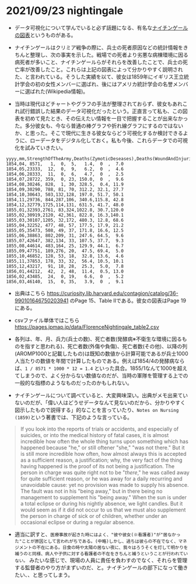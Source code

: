 # 2021/09/23 nightingale

* データ可視化について学んでいると必ず話題になる、有名な[ナイチンゲールの図表](https://en.wikipedia.org/wiki/File:Nightingale-mortality.jpg)というものがある。

* ナイチンゲールはクリミア戦争の際に、兵士の死者原因などの統計情報をきちんと整理し、次の事実を示した。戦場での死者より劣悪な病棟環境に因る病死者が多いこと、ナイチンゲールらがそれらを改善したことで、兵士の死亡率が改善したこと。これらは上記の図表によって分かりやすく説明された、と言われている。そうした実績を以て、彼女は1859年にイギリス王立統計学会の初の女性メンバーに選ばれ、後にはアメリカ統計学会の名誉メンバーに選ばれた(Wikipedia情報)。

* 当時は現代ほどチャートやグラフの手法が整理されておらず、彼女もあれこれ試行錯誤した結果のデータ可視化だったという。正直言って私も、この図表を初めて見たとき、その伝えたい情報を一目で把握することが出来なかった。多分彼女も、今なら普通の棒グラフや折れ線グラフにするのではないか、と思った。そこで現代に生きる彼女ならどう可視化するか検討できるように、ローデータをデジタル化しておく。私も今後、これらデータでの可視化を試みていきたい。

```text
yyyy,mm,StrengthOfTheArmy,Deaths(ZymoticDeseases),Deaths(WoundAndInjuries),Deaths(AllOtheCases),AROMP1000(ZymoticDeseases),AROMP1000(WoundAndInjuries),AROMP1000(AllOtherCases)
1854,04, 8571,   1,  0,  5,   1.4,  0  ,  7.0
1854,05,23333,  12,  0,  9,   6.2,  0  ,  4.6
1854,06,28333,  11,  0,  6,   4.7,  0  ,  2.5
1854,07,28722, 359,  0, 23, 150.0,  0  ,  9.6
1854,08,30246, 828,  1, 30, 328.5,  0.4, 11.9
1854,09,30290, 788, 81, 70, 312.2, 32.1, 27.7
1854,10,30643, 503,132,128, 197.0, 51.7, 50.1
1854,11,29736, 844,287,106, 340.6,115.8, 42.8
1854,12,32779,1725,114,131, 631.5, 41.7, 48.0
1855,01,32393,2761, 83,324,1022.8, 30.7,120.0
1855,02,30919,2120, 42,361, 822.8, 16.3,140.1
1855,03,30107,1205, 32,172, 480.3, 12.8, 68.6
1855,04,32252, 477, 48, 57, 177.5, 17.9, 21.2
1855,05,35473, 508, 49, 37, 171.8, 16.6, 12.5
1855,06,38863, 802,209, 31, 247.6, 64.5,  9.6
1855,07,42647, 382,134, 33, 107.5, 37.7,  9.3
1855,08,44614, 483,164, 25, 129.9, 44.1,  6.7
1855,09,47751, 189,276, 20,  47.5, 69.4,  5.0
1855,10,46852, 128, 53, 18,  32.8, 13.6,  4.6
1855,11,37853, 178, 33, 32,  56.4, 10.5, 10.1
1855,12,43217,  91, 18, 28,  25.3,  5.0,  7.8
1856,01,44212,  42,  2, 48,  11.4,  0.5, 13.0
1856,02,43485,  24,  0, 19,   6.6,  0  ,  5.2
1856,03,46140,  15,  0, 35,   3.9,  0  ,  9.1
```

* 出典はこちら <https://curiosity.lib.harvard.edu/contagion/catalog/36-990101646750203941> のPage 15、Table IIである。彼女の図表はPage 19にある。

* csvファイル単体ではこちら <https://pages.jpmap.jp/data/FlorenceNightingale_table2.csv>

* 各列は、年、月、兵力(兵士の数)、死亡者数(発酵病※不衛生な環境に因るものを指すと思われる)、死亡者数(外傷や負傷)、死亡者数(その他)、以降の列(AROMP1000と記載したもの)は既知の数値から計算可能であるが兵士1000人当たりの数値を年間で計算したものである。例えば1854/4の発酵病ならば、`1 / 8571 * 1000 * 12 = 1.4` といった具合。1855/1なんて1000を超えてしまうので、よく分からない数値なのだが、当時の軍隊を管理する上での一般的な指標のようなものだったのかもしれない。

* ナイチンゲールについて調べていると、大変興味深い。出典がメモ出来ていないのだが、「偉い人はどうせデータなんて見ないのだから、分かりやすく図示したもので説得する」的なことを言っていたり、`Notes on Nursing (1859)`という著書では、下記のような言っている。

> If you look into the reports of trials or accidents, and especially of suicides, or into the medical history of fatal cases, it is almost incredible how often the whole thing turns upon something which has happened because "he," or still oftener "she," "was not there." But it is still more incredible how often, how almost always this is accepted as a sufficient reason, a justification; why, the very fact of the thing having happened is the proof of its not being a justification. The person in charge was quite right not to be "_there_," he was called away for quite sufficient reason, or he was away for a daily recurring and unavoidable cause: yet no provision was made to supply his absence. The fault was not in his "being away," but in there being no management to supplement his "being away." When the sun is under a total eclipse or during his nightly absence, we light candles. But it would seem as if it did not occur to us that we must also supplement the person in charge of sick or of children, whether under an occasional eclipse or during a regular absence.

* 適当に訳すと、`医療事故が起きた時にはよく、"彼や彼女(※看護者)"が"居なかった"ことが原因として言われがちである。(中略)しかし、過ちは彼らの不在でなく、マネジメントの不在にある。日食の時や太陽の居ない夜に、我々はろうそくを灯して明かりを補うのと同様、病人や子供に対する看護者の不在をきちんと補うということが行われていない。` みたいな感じで、現場の人員に責任を負わすのでなく、それらを管理する監督者のやり方がまずいのだ、と。ナイチンゲールの部下になって働きたい、、と思ってしまう。
